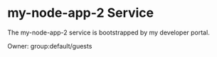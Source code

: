 # my-node-app-2 Service

The my-node-app-2 service is bootstrapped by my developer portal.

Owner: group:default/guests

